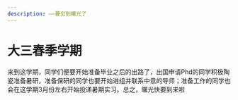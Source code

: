 ```yaml
---
description: ——要见到曙光了
---
```


# 大三春季学期

来到这学期，同学们便要开始准备毕业之后的出路了，出国申请Phd的同学积极陶瓷准备暑研，准备保研的同学也要开始进组并联系中意的导师；准备工作的同学也会在这学期3月份左右开始投递暑期实习。总之，曙光快要到来啦
